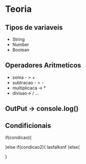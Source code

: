 # Teoria

## Tipos de variaveis

- String
- Number
- Boolean

## Operadores Aritmeticos 

- soma - > +
- subtracao - > -
- multiplicaca -> *
- divisao-> /
...

## OutPut -> console.log()

## Condificionais

if(condicao){

}else if(condicao2){
    lasfalksnf
}else{
    
}
